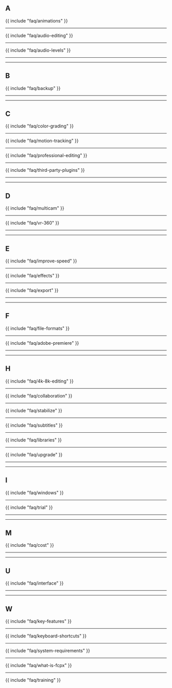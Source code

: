 ## A

{{ include "faq/animations" }}

---

{{ include "faq/audio-editing" }}

---

{{ include "faq/audio-levels" }}

---


---

## B

{{ include "faq/backup" }}

---


---

## C

{{ include "faq/color-grading" }}

---

{{ include "faq/motion-tracking" }}

---

{{ include "faq/professional-editing" }}

---

{{ include "faq/third-party-plugins" }}

---


---

## D

{{ include "faq/multicam" }}

---

{{ include "faq/vr-360" }}

---


---

## E

{{ include "faq/improve-speed" }}

---

{{ include "faq/effects" }}

---

{{ include "faq/export" }}

---


---

## F

{{ include "faq/file-formats" }}

---

{{ include "faq/adobe-premiere" }}

---


---

## H

{{ include "faq/4k-8k-editing" }}

---

{{ include "faq/collaboration" }}

---

{{ include "faq/stabilize" }}

---

{{ include "faq/subtitles" }}

---

{{ include "faq/libraries" }}

---

{{ include "faq/upgrade" }}

---


---

## I

{{ include "faq/windows" }}

---

{{ include "faq/trial" }}

---


---

## M

{{ include "faq/cost" }}

---


---

## U

{{ include "faq/interface" }}

---


---

## W

{{ include "faq/key-features" }}

---

{{ include "faq/keyboard-shortcuts" }}

---

{{ include "faq/system-requirements" }}

---

{{ include "faq/what-is-fcpx" }}

---

{{ include "faq/training" }}


